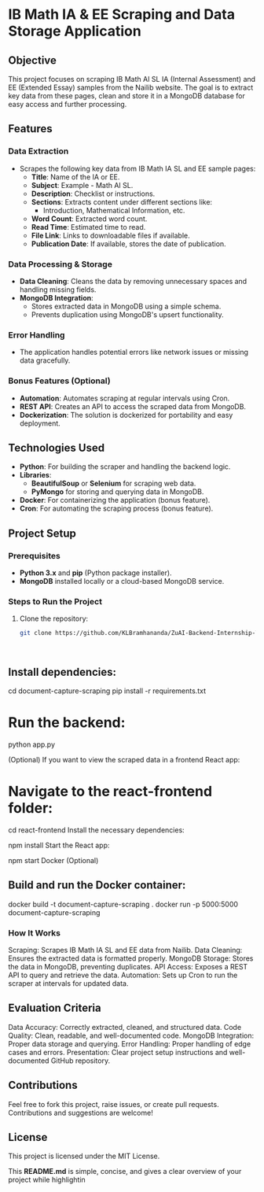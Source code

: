 # IB Math IA & EE Scraping and Data Storage Application

## Objective

This project focuses on scraping IB Math AI SL IA (Internal Assessment) and EE (Extended Essay) samples from the Nailib website. The goal is to extract key data from these pages, clean and store it in a MongoDB database for easy access and further processing.

## Features

### Data Extraction
- Scrapes the following key data from IB Math IA SL and EE sample pages:
  - **Title**: Name of the IA or EE.
  - **Subject**: Example - Math AI SL.
  - **Description**: Checklist or instructions.
  - **Sections**: Extracts content under different sections like:
    - Introduction, Mathematical Information, etc.
  - **Word Count**: Extracted word count.
  - **Read Time**: Estimated time to read.
  - **File Link**: Links to downloadable files if available.
  - **Publication Date**: If available, stores the date of publication.

### Data Processing & Storage
- **Data Cleaning**: Cleans the data by removing unnecessary spaces and handling missing fields.
- **MongoDB Integration**: 
  - Stores extracted data in MongoDB using a simple schema.
  - Prevents duplication using MongoDB's upsert functionality.

### Error Handling
- The application handles potential errors like network issues or missing data gracefully.

### Bonus Features (Optional)
- **Automation**: Automates scraping at regular intervals using Cron.
- **REST API**: Creates an API to access the scraped data from MongoDB.
- **Dockerization**: The solution is dockerized for portability and easy deployment.

## Technologies Used

- **Python**: For building the scraper and handling the backend logic.
- **Libraries**:
  - **BeautifulSoup** or **Selenium** for scraping web data.
  - **PyMongo** for storing and querying data in MongoDB.
- **Docker**: For containerizing the application (bonus feature).
- **Cron**: For automating the scraping process (bonus feature).

## Project Setup

### Prerequisites

- **Python 3.x** and **pip** (Python package installer).
- **MongoDB** installed locally or a cloud-based MongoDB service.

### Steps to Run the Project

1. Clone the repository:
   ```bash
   git clone https://github.com/KLBramhananda/ZuAI-Backend-Internship-Task

 
## Install dependencies:

cd document-capture-scraping
pip install -r requirements.txt

# Run the backend:

python app.py

(Optional) If you want to view the scraped data in a frontend React app:

# Navigate to the react-frontend folder:

cd react-frontend
Install the necessary dependencies:

npm install
Start the React app:

npm start
Docker (Optional)

## Build and run the Docker container:

docker build -t document-capture-scraping .
docker run -p 5000:5000 document-capture-scraping

### How It Works

Scraping: Scrapes IB Math IA SL and EE data from Nailib.
Data Cleaning: Ensures the extracted data is formatted properly.
MongoDB Storage: Stores the data in MongoDB, preventing duplicates.
API Access: Exposes a REST API to query and retrieve the data.
Automation: Sets up Cron to run the scraper at intervals for updated data.

## Evaluation Criteria
Data Accuracy: Correctly extracted, cleaned, and structured data.
Code Quality: Clean, readable, and well-documented code.
MongoDB Integration: Proper data storage and querying.
Error Handling: Proper handling of edge cases and errors.
Presentation: Clear project setup instructions and well-documented GitHub repository.

## Contributions
Feel free to fork this project, raise issues, or create pull requests. Contributions and suggestions are welcome!


## License
This project is licensed under the MIT License.

This **README.md** is simple, concise, and gives a clear overview of your project while highlightin

